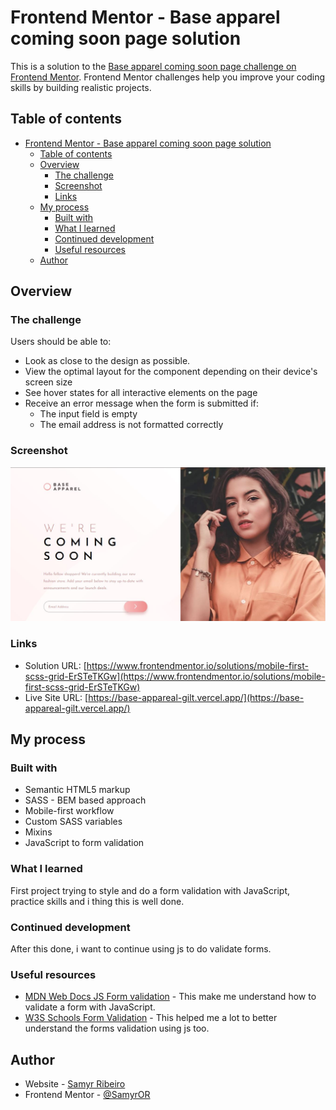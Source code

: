 # Frontend Mentor - Base apparel coming soon page solution

This is a solution to the [Base apparel coming soon page challenge on Frontend Mentor](https://www.frontendmentor.io/challenges/article-preview-component-dYBN_pYFT). Frontend Mentor challenges help you improve your coding skills by building realistic projects.

## Table of contents

- [Frontend Mentor - Base apparel coming soon page solution](#frontend-mentor---base-apparel-coming-soon-page-solution)
  - [Table of contents](#table-of-contents)
  - [Overview](#overview)
    - [The challenge](#the-challenge)
    - [Screenshot](#screenshot)
    - [Links](#links)
  - [My process](#my-process)
    - [Built with](#built-with)
    - [What I learned](#what-i-learned)
    - [Continued development](#continued-development)
    - [Useful resources](#useful-resources)
  - [Author](#author)

## Overview

### The challenge

Users should be able to:

- Look as close to the design as possible.
- View the optimal layout for the component depending on their device's screen size
- See hover states for all interactive elements on the page
- Receive an error message when the form is submitted if:
  - The input field is empty
  - The email address is not formatted correctly

### Screenshot

![](./assets/images/screenshot.jpeg)

### Links

- Solution URL: [https://www.frontendmentor.io/solutions/mobile-first-scss-grid-ErSTeTKGw](https://www.frontendmentor.io/solutions/mobile-first-scss-grid-ErSTeTKGw)
- Live Site URL: [https://base-appareal-gilt.vercel.app/](https://base-appareal-gilt.vercel.app/)

## My process

### Built with

- Semantic HTML5 markup
- SASS - BEM based approach
- Mobile-first workflow
- Custom SASS variables
- Mixins
- JavaScript to form validation

### What I learned

First project trying to style and do a form validation with JavaScript, practice skills and i thing this is well done.

### Continued development

After this done, i want to continue using js to do validate forms.

### Useful resources

- [MDN Web Docs JS Form validation](https://developer.mozilla.org/pt-BR/docs/Learn/Forms/Form_validation) - This make me understand how to validate a form with JavaScript.
- [W3S Schools Form Validation](https://www.w3schools.com/js/js_validation.asp) - This helped me a lot to better understand the forms validation using js too.

## Author

- Website - [Samyr Ribeiro](https://samyror.github.io/)
- Frontend Mentor - [@SamyrOR](https://www.frontendmentor.io/profile/SamyrOR)
